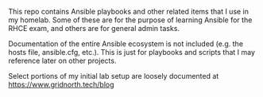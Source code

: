 This repo contains Ansible playbooks and other related items that I use in my homelab. Some of these are for the purpose of learning Ansible for the RHCE exam, and others are for general admin tasks.

Documentation of the entire Ansible ecosystem is not included (e.g. the hosts file, ansible.cfg, etc.). This is just for playbooks and scripts that I may reference later on other projects.

Select portions of my initial lab setup are loosely documented at https://www.gridnorth.tech/blog
 
